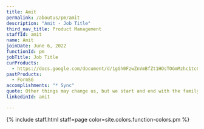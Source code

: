 ```yaml
---
title: Amit
permalink: /aboutus/pm/amit
description: "Amit - Job Title"
third_nav_title: Product Management
staffId: amit
name: Amit
joinDate: June 6, 2022
functionId: pm
jobTitle: Job Title
curProducts:
  - https://docs.google.com/document/d/1gGh0FzwZnVmBfZt1HOsTOGmMzhc1tc0mEcBj5bvtZ0U/edit?usp=drive_web&ouid=117260676200678954389
pastProducts:
  - FormSG
accomplishments: "* Sync"
quote: Other things may change us, but we start and end with the family.
linkedinId: amit

---
```


{% include staff.html staff=page color=site.colors.function-colors.pm %}
